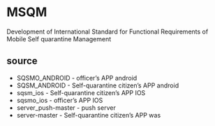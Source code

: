 # MSQM
Development of International Standard for Functional Requirements of Mobile Self quarantine Management
## source 
* SQSMO_ANDROID - officer’s APP  android
* SQSM_ANDROID - Self-quarantine citizen’s APP  android
* sqsm_ios - Self-quarantine citizen’s APP  IOS
* sqsmo_ios - officer’s APP  IOS
* server_push-master - push server
* server-master - Self-quarantine citizen’s APP  was
